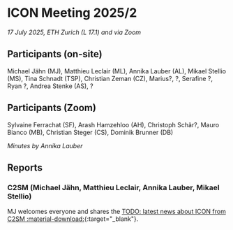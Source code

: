 # ICON Meeting 2025/2

*17 July 2025, ETH Zurich (L 17.1) and via Zoom*

## Participants (on-site)
Michael Jähn (MJ),
Matthieu Leclair (ML),
Annika Lauber (AL),
Mikael Stellio (MS),
Tina Schnadt (TSP),
Christian Zeman (CZ),
Marius?,
?,
Serafine ?,
Ryan ?,
Andrea Stenke (AS),
?

## Participants (Zoom)
Sylvaine Ferrachat (SF),
Arash Hamzehloo (AH),
Christoph Schär?,
Mauro Bianco (MB),
Christian Steger (CS),
Dominik Brunner (DB)

_Minutes by Annika Lauber_

## Reports

### C2SM (Michael Jähn, Matthieu Leclair, Annika Lauber, Mikael Stellio)
MJ welcomes everyone and shares the [TODO: latest news about ICON from C2SM :material-download:](https://polybox.ethz.ch/index.php/s/2H7DBRBQSc4Rtk8){:target="_blank"}.

### 
